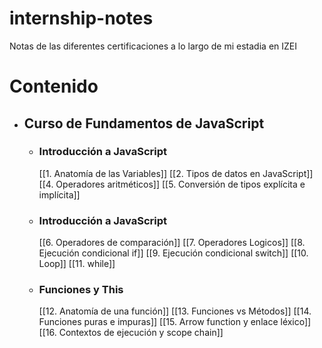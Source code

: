 # internship-notes
Notas de las diferentes certificaciones a lo largo de mi estadia en IZEI

# Contenido

- ## Curso de Fundamentos de JavaScript
	 - ### Introducción a JavaScript
		 [[1. Anatomía de las Variables]] 
		 [[2. Tipos de datos en JavaScript]]
		[[4. Operadores aritméticos]]
			[[5. Conversión de tipos explícita e implícita]]
	- ### Introducción a JavaScript
		[[6. Operadores de comparación]]
		[[7. Operadores Logicos]]
		[[8. Ejecución condicional if]]
		[[9. Ejecución condicional switch]]
		[[10. Loop]]
		[[11.  while]]
	- ### Funciones y This
		[[12. Anatomía de una función]]
		[[13. Funciones vs Métodos]]
		[[14. Funciones puras e impuras]]
		[[15. Arrow function y enlace léxico]]	
		[[16. Contextos de ejecución y scope chain]]
		